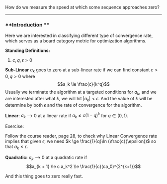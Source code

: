 How do we measure the speed at which some sequence approaches zero? 

---

### **Introduction **
Here we are interested in classifying different type of convergence rate, which serves as a board category metric for optimization algorithms. 


**Standing Definitions:** 
1. $c, q, \epsilon > 0$

**Sub-Linear**
$a_k$ goes to zero at a sub-linear rate if we can find constant $c>0, q > 0$ where $$a_k \le \frac{c}{k^q}$$
Usually we terminate the algorithm at a targeted conditions for $a_k$, and we are interested after what $k$, we will hit $|a_k| < \epsilon$. And the value of $k$ will be determine by both $\epsilon$ and the rate of convergence for the algorithm. 

**Linear**: 
$a_k$ --> 0 at a linear rate if $a_k\le c(1 - q)^k$ for $q \in (0, 1)$. 

Exercise: 

Follow the course reader, page 28, to check why Linear Convergence rate implies that given $\epsilon$, we need $k \ge \frac{1}{q}\ln (\frac{c}{\epsilon})$ so that $a_k\le \epsilon$. 

**Quadratic:**
$a_k$ --> 0 at a quadratic rate if 
$$a_{k + 1} \le c a_k^2 \le \frac{1}{c}(ca_0)^{2^{k+1}}$$

And this thing goes to zero really fast. 



